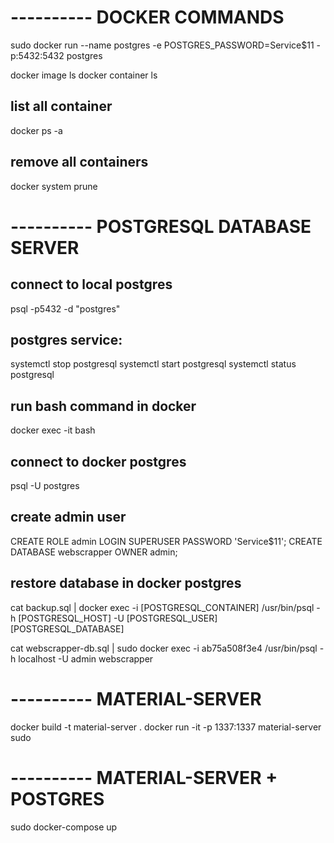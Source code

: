 # ---------- DOCKER COMMANDS

sudo docker run --name postgres -e POSTGRES_PASSWORD=Service$11 -p:5432:5432 postgres

docker image ls
docker container ls

## list all container

docker ps -a

## remove all containers

docker system prune

# ---------- POSTGRESQL DATABASE SERVER

## connect to local postgres

psql -p5432 -d "postgres"

## postgres service:

systemctl stop postgresql
systemctl start postgresql
systemctl status postgresql

## run bash command in docker

docker exec -it <container-id> bash

## connect to docker postgres

psql -U postgres

## create admin user

CREATE ROLE admin LOGIN SUPERUSER PASSWORD 'Service$11';
CREATE DATABASE webscrapper OWNER admin;

## restore database in docker postgres

cat backup.sql | docker exec -i [POSTGRESQL_CONTAINER] /usr/bin/psql -h [POSTGRESQL_HOST] -U [POSTGRESQL_USER] [POSTGRESQL_DATABASE]

cat webscrapper-db.sql | sudo docker exec -i ab75a508f3e4 /usr/bin/psql -h localhost -U admin webscrapper

# ---------- MATERIAL-SERVER

docker build -t material-server .
docker run -it -p 1337:1337 material-server
sudo

# ---------- MATERIAL-SERVER + POSTGRES

sudo docker-compose up
